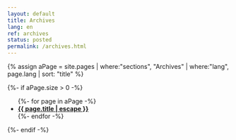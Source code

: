 ```yaml
---
layout: default
title: Archives
lang: en
ref: archives
status: posted
permalink: /archives.html
---
```


{% assign aPage = site.pages | where:"sections", "Archives" | where:"lang", page.lang | sort: "title" %}

{%- if aPage.size > 0 -%}

<!-- markdownlint-disable MD033 -->
<ul>
  {%- for page in aPage -%}
    <li>
      <strong>
        <a href="{{ page.url | relative_url }}">
          {{ page.title | escape }}
        </a>
      </strong>
    </li>
  {%- endfor -%}
</ul>

{%- endif -%}
